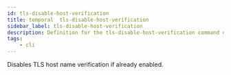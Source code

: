```yaml
---
id: tls-disable-host-verification
title: temporal  tls-disable-host-verification
sidebar_label: tls-disable-host-verification
description: Definition for the tls-disable-host-verification command option.
tags:
	- cli
---
```


Disables TLS host name verification if already enabled.
